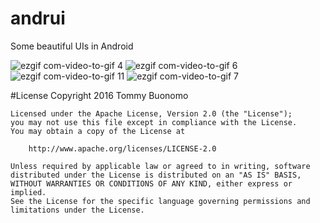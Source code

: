 # andrui
Some beautiful UIs in Android

![ezgif com-video-to-gif 4](https://cloud.githubusercontent.com/assets/15737675/16541470/3329629e-4084-11e6-90d2-735529606594.gif) ![ezgif com-video-to-gif 6](https://cloud.githubusercontent.com/assets/15737675/16543142/41550baa-40c7-11e6-81a0-54319f2ab15e.gif) ![ezgif com-video-to-gif 11](https://cloud.githubusercontent.com/assets/15737675/16545595/0161c83a-4130-11e6-8383-303ea6a4b4d5.gif)
![ezgif com-video-to-gif 7](https://cloud.githubusercontent.com/assets/15737675/16544800/2beff760-4113-11e6-9dc4-c9304e93c657.gif)

#License
    Copyright 2016 Tommy Buonomo

    Licensed under the Apache License, Version 2.0 (the "License");
    you may not use this file except in compliance with the License.
    You may obtain a copy of the License at
    
        http://www.apache.org/licenses/LICENSE-2.0
    
    Unless required by applicable law or agreed to in writing, software
    distributed under the License is distributed on an "AS IS" BASIS,
    WITHOUT WARRANTIES OR CONDITIONS OF ANY KIND, either express or implied.
    See the License for the specific language governing permissions and
    limitations under the License.
